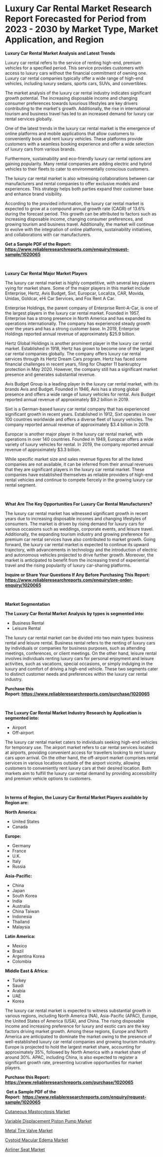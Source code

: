 <p><h1>Luxury Car Rental Market Research Report Forecasted for Period from 2023 -  2030 by Market Type, Market Application, and Region</h1></p><p><strong>Luxury Car Rental Market Analysis and Latest Trends</strong></p>
<p><p>Luxury car rental refers to the service of renting high-end, premium vehicles for a specified period. This service provides customers with access to luxury cars without the financial commitment of owning one. Luxury car rental companies typically offer a wide range of high-end vehicles, including luxury sedans, sports cars, SUVs, and convertibles.</p><p>The market analysis of the luxury car rental industry indicates significant growth potential. The increasing disposable income and changing consumer preferences towards luxurious lifestyles are key drivers contributing to the market's growth. Additionally, the rise in international tourism and business travel has led to an increased demand for luxury car rental services globally.</p><p>One of the latest trends in the luxury car rental market is the emergence of online platforms and mobile applications that allow customers to conveniently book and rent luxury vehicles. These platforms provide customers with a seamless booking experience and offer a wide selection of luxury cars from various brands.</p><p>Furthermore, sustainability and eco-friendly luxury car rental options are gaining popularity. Many rental companies are adding electric and hybrid vehicles to their fleets to cater to environmentally conscious customers.</p><p>The luxury car rental market is also witnessing collaborations between car manufacturers and rental companies to offer exclusive models and experiences. This strategy helps both parties expand their customer base and enhance brand visibility.</p><p>According to the provided information, the luxury car rental market is expected to grow at a compound annual growth rate (CAGR) of 13.6% during the forecast period. This growth can be attributed to factors such as increasing disposable income, changing consumer preferences, and growing tourism and business travel. Additionally, the market will continue to evolve with the integration of online platforms, sustainability initiatives, and collaborations with car manufacturers.</p></p>
<p><strong>Get a Sample PDF of the Report:&nbsp; <a href="https://www.reliableresearchreports.com/enquiry/request-sample/1020065">https://www.reliableresearchreports.com/enquiry/request-sample/1020065</a></strong></p>
<p>&nbsp;</p>
<p><strong>Luxury Car Rental Major Market Players</strong></p>
<p><p>The luxury car rental market is highly competitive, with several key players vying for market share. Some of the major players in this market include Enterprise, Hertz, Avis Budget, Sixt, Europcar, Localiza, CAR, Movida, Unidas, Goldcar, eHi Car Services, and Fox Rent A Car.</p><p>Enterprise Holdings, the parent company of Enterprise Rent-A-Car, is one of the largest players in the luxury car rental market. Founded in 1957, Enterprise has a strong presence in North America and has expanded its operations internationally. The company has experienced steady growth over the years and has a strong customer base. In 2019, Enterprise Holdings reported annual revenue of approximately $25.9 billion.</p><p>Hertz Global Holdings is another prominent player in the luxury car rental market. Established in 1918, Hertz has grown to become one of the largest car rental companies globally. The company offers luxury car rental services through its Hertz Dream Cars program. Hertz has faced some financial challenges in recent years, filing for Chapter 11 bankruptcy protection in May 2020. However, the company still has a significant market presence and generates substantial revenue.</p><p>Avis Budget Group is a leading player in the luxury car rental market, with its brands Avis and Budget. Founded in 1946, Avis has a strong global presence and offers a wide range of luxury vehicles for rental. Avis Budget reported annual revenue of approximately $9.2 billion in 2019.</p><p>Sixt is a German-based luxury car rental company that has experienced significant growth in recent years. Established in 1912, Sixt operates in over 100 countries worldwide and offers a diverse fleet of luxury vehicles. The company reported annual revenue of approximately $3.4 billion in 2019.</p><p>Europcar is another major player in the luxury car rental market, with operations in over 140 countries. Founded in 1949, Europcar offers a wide variety of luxury vehicles for rental. In 2019, the company reported annual revenue of approximately $3.3 billion.</p><p>While specific market size and sales revenue figures for all the listed companies are not available, it can be inferred from their annual revenues that they are significant players in the luxury car rental market. These companies have established themselves as reliable providers of high-end rental vehicles and continue to compete fiercely in the growing luxury car rental segment.</p></p>
<p>&nbsp;</p>
<p><strong>What Are The Key Opportunities For Luxury Car Rental Manufacturers?</strong></p>
<p><p>The luxury car rental market has witnessed significant growth in recent years due to increasing disposable incomes and changing lifestyles of consumers. The market is driven by rising demand for luxury cars for various occasions such as weddings, corporate events, and leisure travel. Additionally, the expanding tourism industry and growing preference for premium car rental services have also contributed to market growth. Going forward, the luxury car rental market is expected to continue its upward trajectory, with advancements in technology and the introduction of electric and autonomous vehicles projected to drive further growth. Moreover, the market is anticipated to benefit from the increasing trend of experiential travel and the rising popularity of luxury car-sharing platforms.</p></p>
<p><strong>Inquire or Share Your Questions If Any Before Purchasing This Report: <a href="https://www.reliableresearchreports.com/enquiry/pre-order-enquiry/1020065">https://www.reliableresearchreports.com/enquiry/pre-order-enquiry/1020065</a></strong></p>
<p>&nbsp;</p>
<p><strong>Market Segmentation</strong></p>
<p><strong>The Luxury Car Rental Market Analysis by types is segmented into:</strong></p>
<p><ul><li>Business Rental</li><li>Leisure Rental</li></ul></p>
<p><p>The luxury car rental market can be divided into two main types: business rental and leisure rental. Business rental refers to the renting of luxury cars by individuals or companies for business purposes, such as attending meetings, conferences, or client meetings. On the other hand, leisure rental involves individuals renting luxury cars for personal enjoyment and leisure activities, such as vacations, special occasions, or simply indulging in the luxury and comfort of driving a high-end vehicle. These two segments cater to distinct customer needs and preferences within the luxury car rental industry.</p></p>
<p><strong>Purchase this Report:&nbsp;<a href="https://www.reliableresearchreports.com/purchase/1020065">https://www.reliableresearchreports.com/purchase/1020065</a></strong></p>
<p>&nbsp;</p>
<p><strong>The Luxury Car Rental Market Industry Research by Application is segmented into:</strong></p>
<p><ul><li>Airport</li><li>Off-airport</li></ul></p>
<p><p>The luxury car rental market caters to individuals seeking high-end vehicles for temporary use. The airport market refers to car rental services located at airports, providing convenient access for travellers looking to rent luxury cars upon arrival. On the other hand, the off-airport market comprises rental services in various locations outside of the airport vicinity, allowing customers to conveniently rent luxury cars at their desired location. Both markets aim to fulfill the luxury car rental demand by providing accessibility and premium vehicle options to customers.</p></p>
<p>&nbsp;</p>
<p><strong>In terms of Region, the Luxury Car Rental Market Players available by Region are:</strong></p>
<p>
    <p> <strong> North America: </strong>
        <ul>
            <li>United States</li>
            <li>Canada</li>
        </ul>
        </p> 
    <p> <strong> Europe: </strong>
        <ul>
            <li>Germany</li>
            <li>France</li>
            <li>U.K.</li>
            <li>Italy</li>
            <li>Russia</li>
        </ul>
        </p> 
    <p> <strong> Asia-Pacific: </strong>
        <ul>
            <li>China</li>
            <li>Japan</li>
            <li>South Korea</li>
            <li>India</li>
            <li>Australia</li>
            <li>China Taiwan</li>
            <li>Indonesia</li>
            <li>Thailand</li>
            <li>Malaysia</li>
        </ul>
        </p> 
    <p> <strong> Latin America: </strong>
        <ul>
            <li>Mexico</li>
            <li>Brazil</li>
            <li>Argentina Korea</li>
            <li>Colombia</li>
        </ul>
        </p> 
    <p> <strong> Middle East & Africa: </strong>
        <ul>
            <li>Turkey</li>
            <li>Saudi</li>
            <li>Arabia</li>
            <li>UAE</li>
            <li>Korea</li>
        </ul>
    </p>
    </p>
<p><p>The luxury car rental market is expected to witness substantial growth in various regions, including North America (NA), Asia-Pacific (APAC), Europe, the United States of America (USA), and China. The rising disposable income and increasing preference for luxury and exotic cars are the key factors driving market growth. Among these regions, Europe and North America are anticipated to dominate the market owing to the presence of well-established luxury car rental companies and growing tourism industry. Europe is projected to hold the largest market share, accounting for approximately 35%, followed by North America with a market share of around 30%. APAC, including China, is also expected to register a significant growth rate, presenting lucrative opportunities for market players.</p></p>
<p><strong>Purchase this Report: <a href="https://www.reliableresearchreports.com/purchase/1020065">https://www.reliableresearchreports.com/purchase/1020065</a></strong></p>
<p>&nbsp;<strong>Get a Sample PDF of the Report:&nbsp;&nbsp;<a href="https://www.reliableresearchreports.com/enquiry/request-sample/1020065">https://www.reliableresearchreports.com/enquiry/request-sample/1020065</a></strong></p>
<p><strong></strong></p>
<p><p><a href="https://www.linkedin.com/pulse/cutaneous-mastocytosis-market-research-report-provides-bslbf/">Cutaneous Mastocytosis Market</a></p><p><a href="https://medium.com/@joanacasper19/variable-displacement-piston-pump-market-exploring-market-share-market-trends-and-future-growth-b78ddbfbeccb">Variable Displacement Piston Pump Market</a></p><p><a href="https://github.com/prosalinda88/Market-Research-Report-List-1/blob/main/metal-tire-valve-market.md">Metal Tire Valve Market</a></p><p><a href="https://www.linkedin.com/pulse/cystoid-macular-edema-market-challenges-opportunities-qxmsf/">Cystoid Macular Edema Market</a></p><p><a href="https://github.com/jonneygiverf/Market-Research-Report-List-1/blob/main/airliner-seat-market.md">Airliner Seat Market</a></p></p>